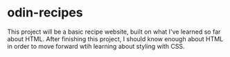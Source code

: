 # odin-recipes
This project will be a basic recipe website, built on what I've learned so far about HTML. After finishing this project, I should know enough about HTML in order to move forward wtih learning about styling with CSS.